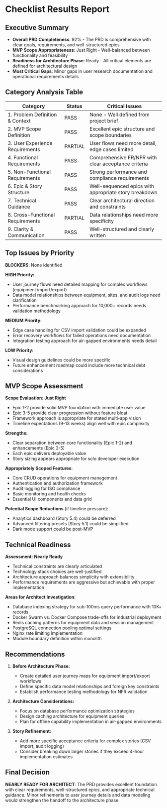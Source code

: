 # Checklist Results Report

## Executive Summary

- **Overall PRD Completeness**: 92% - The PRD is comprehensive with clear goals, requirements, and well-structured epics
- **MVP Scope Appropriateness**: Just Right - Well-balanced between functionality and feasibility
- **Readiness for Architecture Phase**: Ready - All critical elements are defined for architectural design
- **Most Critical Gaps**: Minor gaps in user research documentation and operational requirements details

## Category Analysis Table

| Category                         | Status  | Critical Issues |
| -------------------------------- | ------- | --------------- |
| 1. Problem Definition & Context  | PASS    | None - Well defined from project brief |
| 2. MVP Scope Definition          | PASS    | Excellent epic structure and scope boundaries |
| 3. User Experience Requirements  | PARTIAL | User flows need more detail, edge cases limited |
| 4. Functional Requirements       | PASS    | Comprehensive FR/NFR with clear acceptance criteria |
| 5. Non-Functional Requirements   | PASS    | Strong performance and compliance requirements |
| 6. Epic & Story Structure        | PASS    | Well-sequenced epics with appropriate story breakdown |
| 7. Technical Guidance            | PASS    | Clear architectural direction and constraints |
| 8. Cross-Functional Requirements | PARTIAL | Data relationships need more specificity |
| 9. Clarity & Communication       | PASS    | Well-structured and clearly written |

## Top Issues by Priority

**BLOCKERS**: None identified

**HIGH Priority:**

- User journey flows need detailed mapping for complex workflows (equipment import/export)
- Data model relationships between equipment, sites, and audit logs need clarification
- Performance benchmarking approach for 10,000+ records needs validation methodology

**MEDIUM Priority:**

- Edge case handling for CSV import validation could be expanded
- Error recovery workflows for failed operations need documentation
- Integration testing approach for air-gapped environments needs detail

**LOW Priority:**

- Visual design guidelines could be more specific
- Future enhancement roadmap could include more technical debt considerations

## MVP Scope Assessment

**Scope Evaluation**: **Just Right**

- Epic 1-2 provide solid MVP foundation with immediate user value
- Epic 3-5 provide clear progression without feature bloat
- Framework approach is appropriate for stated multi-app vision
- Timeline expectations (9-13 weeks) align well with epic complexity

**Strengths:**

- Clear separation between core functionality (Epic 1-2) and enhancements (Epic 3-5)
- Each epic delivers deployable value
- Story sizing appears appropriate for solo developer execution

**Appropriately Scoped Features**:

- Core CRUD operations for equipment management
- Authentication and authorization framework
- Audit logging for ISO compliance
- Basic monitoring and health checks
- Essential UI components and data grid

**Potential Scope Reductions** (if timeline pressure):

- Analytics dashboard (Story 5.4) could be deferred
- Advanced filtering presets (Story 5.1) could be simplified
- Dark mode support could be post-MVP

## Technical Readiness

**Assessment**: **Nearly Ready**

- Technical constraints are clearly articulated
- Technology stack choices are well-justified
- Architecture approach balances simplicity with extensibility
- Performance requirements are aggressive but achievable with proper implementation

**Areas for Architect Investigation:**

- Database indexing strategy for sub-100ms query performance with 10K+ records
- Docker Swarm vs. Docker Compose trade-offs for industrial deployment
- Redis caching patterns for equipment data and session management
- PostgreSQL connection pooling optimal settings
- Nginx rate limiting implementation
- Module boundary definition within monolith

## Recommendations

1. **Before Architecture Phase:**
   - Create detailed user journey maps for equipment import/export workflows
   - Define specific data model relationships and foreign key constraints
   - Establish performance testing methodology for NFR validation

2. **Architecture Considerations:**
   - Focus on database performance optimization strategies
   - Design caching architecture for equipment queries
   - Plan for offline capability implementation in air-gapped environments

3. **Story Refinement:**
   - Add more specific acceptance criteria for complex stories (CSV import, audit logging)
   - Consider breaking down larger stories if they exceed 4-hour implementation estimates

## Final Decision

**NEARLY READY FOR ARCHITECT**: The PRD provides excellent foundation with clear requirements,
well-structured epics, and appropriate technical guidance. Minor refinements to user journey details and data
modeling would strengthen the handoff to the architecture phase.
